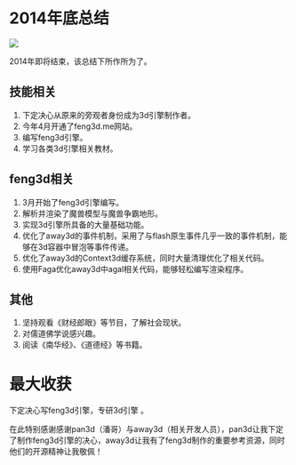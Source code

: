 # 2014年底总结

![](http://images.feng3d.me/wordpress/wp-content/uploads/2014/12/u35496718043088918651fm11gp0.jpg)

2014年即将结束，该总结下所作所为了。

## 技能相关
1. 下定决心从原来的旁观者身份成为3d引擎制作者。
2. 今年4月开通了feng3d.me网站。
3. 编写feng3d引擎。
4. 学习各类3d引擎相关教材。

## feng3d相关
1. 3月开始了feng3d引擎编写。
2. 解析并渲染了魔兽模型与魔兽争霸地形。
3. 实现3d引擎所具备的大量基础功能。
4. 优化了away3d的事件机制，采用了与flash原生事件几乎一致的事件机制，能够在3d容器中冒泡等事件传递。
5. 优化了away3d的Context3d缓存系统，同时大量清理优化了相关代码。
6. 使用Faga优化away3d中agal相关代码，能够轻松编写渲染程序。

## 其他
1. 坚持观看《财经郎眼》等节目，了解社会现状。
2. 对儒道佛学说感兴趣。
3. 阅读《南华经》、《道德经》等书籍。

# 最大收获

下定决心写feng3d引擎，专研3d引擎 。
 
在此特别感谢感谢pan3d（潘哥）与away3d（相关开发人员），pan3d让我下定了制作feng3d引擎的决心，away3d让我有了feng3d制作的重要参考资源，同时他们的开源精神让我敬佩！